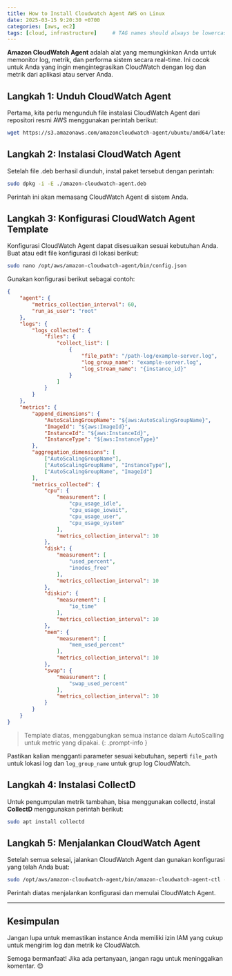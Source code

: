 ```yaml
---
title: How to Install Cloudwatch Agent AWS on Linux
date: 2025-03-15 9:20:30 +0700
categories: [aws, ec2]
tags: [cloud, infrastructure]     # TAG names should always be lowercase
---
```


**Amazon CloudWatch Agent** adalah alat yang memungkinkan Anda untuk memonitor log, metrik, dan performa sistem secara real-time. Ini cocok untuk Anda yang ingin mengintegrasikan CloudWatch dengan log dan metrik dari aplikasi atau server Anda.

## **Langkah 1: Unduh CloudWatch Agent**
Pertama, kita perlu mengunduh file instalasi CloudWatch Agent dari repositori resmi AWS menggunakan perintah berikut:
```bash
wget https://s3.amazonaws.com/amazoncloudwatch-agent/ubuntu/amd64/latest/amazon-cloudwatch-agent.deb
```

## **Langkah 2: Instalasi CloudWatch Agent**
Setelah file .deb berhasil diunduh, instal paket tersebut dengan perintah:
```bash
sudo dpkg -i -E ./amazon-cloudwatch-agent.deb
```
Perintah ini akan memasang CloudWatch Agent di sistem Anda.

## **Langkah 3: Konfigurasi CloudWatch Agent Template**
Konfigurasi CloudWatch Agent dapat disesuaikan sesuai kebutuhan Anda. Buat atau edit file konfigurasi di lokasi berikut:
```bash
sudo nano /opt/aws/amazon-cloudwatch-agent/bin/config.json
```
Gunakan konfigurasi berikut sebagai contoh:

```json
{
    "agent": {
        "metrics_collection_interval": 60,
        "run_as_user": "root"
    },
    "logs": {
        "logs_collected": {
            "files": {
                "collect_list": [
                    {
                        "file_path": "/path-log/example-server.log",
                        "log_group_name": "example-server.log",
                        "log_stream_name": "{instance_id}"
                    }
                ]
            }
        }
    },
    "metrics": {
        "append_dimensions": {
            "AutoScalingGroupName": "${aws:AutoScalingGroupName}",
            "ImageId": "${aws:ImageId}",
            "InstanceId": "${aws:InstanceId}",
            "InstanceType": "${aws:InstanceType}"
        },
        "aggregation_dimensions": [
            ["AutoScalingGroupName"],
            ["AutoScalingGroupName", "InstanceType"],
            ["AutoScalingGroupName", "ImageId"]
        ],
        "metrics_collected": {
            "cpu": {
                "measurement": [
                    "cpu_usage_idle",
                    "cpu_usage_iowait",
                    "cpu_usage_user",
                    "cpu_usage_system"
                ],
                "metrics_collection_interval": 10
            },
            "disk": {
                "measurement": [
                    "used_percent",
                    "inodes_free"
                ],
                "metrics_collection_interval": 10
            },
            "diskio": {
                "measurement": [
                    "io_time"
                ],
                "metrics_collection_interval": 10
            },
            "mem": {
                "measurement": [
                    "mem_used_percent"
                ],
                "metrics_collection_interval": 10
            },
            "swap": {
                "measurement": [
                    "swap_used_percent"
                ],
                "metrics_collection_interval": 10
            }
        }
    }
}
```
> Template diatas, menggabungkan semua instance dalam AutoScalling untuk metric yang dipakai.
{: .prompt-info }

Pastikan kalian mengganti parameter sesuai kebutuhan, seperti `file_path` untuk lokasi log dan `log_group_name` untuk grup log CloudWatch.

## **Langkah 4: Instalasi CollectD**
Untuk pengumpulan metrik tambahan, bisa menggunakan collectd, instal **CollectD** menggunakan perintah berikut:
```bash
sudo apt install collectd
```

## **Langkah 5: Menjalankan CloudWatch Agent**
Setelah semua selesai, jalankan CloudWatch Agent dan gunakan konfigurasi yang telah Anda buat:
```bash
sudo /opt/aws/amazon-cloudwatch-agent/bin/amazon-cloudwatch-agent-ctl -a fetch-config -m ec2 -s -c file:/opt/aws/amazon-cloudwatch-agent/bin/config.json -s
```
Perintah diatas menjalankan konfigurasi dan memulai CloudWatch Agent.

---

## **Kesimpulan**
Jangan lupa untuk memastikan instance Anda memiliki izin IAM yang cukup untuk mengirim log dan metrik ke CloudWatch.

Semoga bermanfaat! Jika ada pertanyaan, jangan ragu untuk meninggalkan komentar. 😊